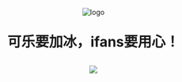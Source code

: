 <p align="center">
	<img alt="logo" src="https://www.hjxsuper.top/img/ifans.png">
</p>
<h1 align="center" style="margin: 30px 0 30px; font-weight: bold;">可乐要加冰，ifans要用心！</h1>
<p align="center">
	<a href="https://github.com/JasonSuper/ifans"><img src="https://img.shields.io/github/license/mashape/apistatus.svg"></a>
</p>